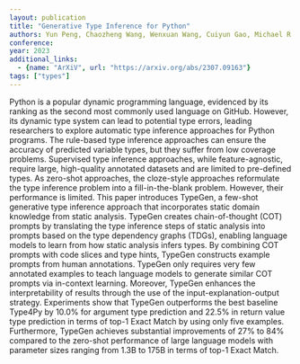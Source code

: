 ```yaml
---
layout: publication
title: "Generative Type Inference for Python"
authors: Yun Peng, Chaozheng Wang, Wenxuan Wang, Cuiyun Gao, Michael R. Lyu
conference:
year: 2023
additional_links:
  - {name: "ArXiV", url: "https://arxiv.org/abs/2307.09163"}
tags: ["types"]
---
```

Python is a popular dynamic programming language, evidenced by its ranking as the second most commonly used language on GitHub. However, its dynamic type system can lead to potential type errors, leading researchers to explore automatic type inference approaches for Python programs. The rule-based type inference approaches can ensure the accuracy of predicted variable types, but they suffer from low coverage problems. Supervised type inference approaches, while feature-agnostic, require large, high-quality annotated datasets and are limited to pre-defined types. As zero-shot approaches, the cloze-style approaches reformulate the type inference problem into a fill-in-the-blank problem. However, their performance is limited.   This paper introduces TypeGen, a few-shot generative type inference approach that incorporates static domain knowledge from static analysis. TypeGen creates chain-of-thought (COT) prompts by translating the type inference steps of static analysis into prompts based on the type dependency graphs (TDGs), enabling language models to learn from how static analysis infers types. By combining COT prompts with code slices and type hints, TypeGen constructs example prompts from human annotations. TypeGen only requires very few annotated examples to teach language models to generate similar COT prompts via in-context learning. Moreover, TypeGen enhances the interpretability of results through the use of the input-explanation-output strategy. Experiments show that TypeGen outperforms the best baseline Type4Py by 10.0% for argument type prediction and 22.5% in return value type prediction in terms of top-1 Exact Match by using only five examples. Furthermore, TypeGen achieves substantial improvements of 27% to 84% compared to the zero-shot performance of large language models with parameter sizes ranging from 1.3B to 175B in terms of top-1 Exact Match.
